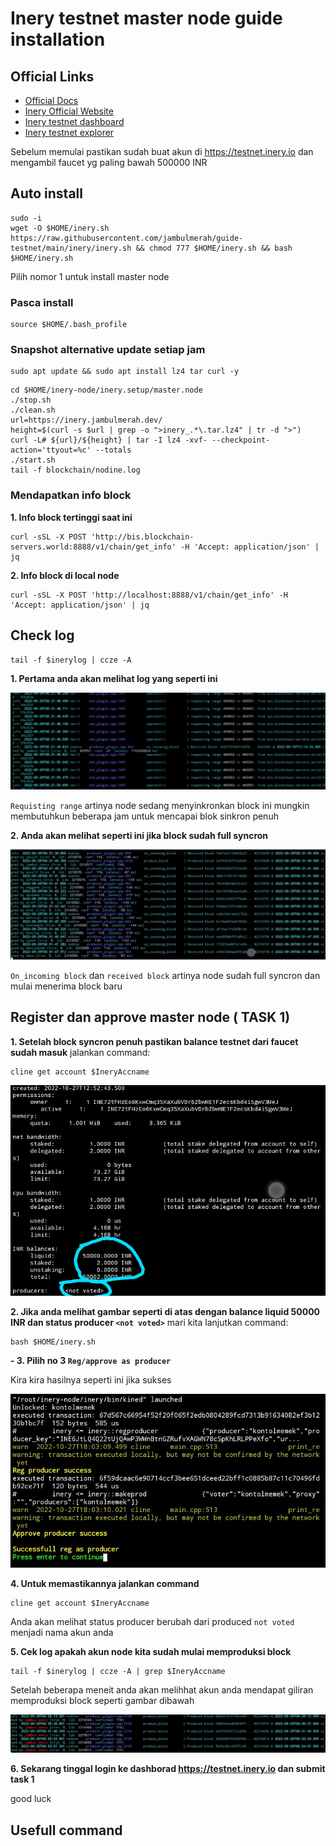 # Inery testnet master node guide installation

## Official Links
- [Official Docs](https://docs.inery.io/)
- [Inery Official Website](https://inery.io/)
- [Inery testnet dashboard](https://testnet.inery.io/dashboard)
- [Inery testnet explorer](https://explorer.inery.io)

Sebelum memulai pastikan sudah buat akun di https://testnet.inery.io
dan mengambil faucet yg paling bawah 500000 INR

## Auto install
```
sudo -i
wget -O $HOME/inery.sh https://raw.githubusercontent.com/jambulmerah/guide-testnet/main/inery/inery.sh && chmod 777 $HOME/inery.sh && bash $HOME/inery.sh
```
Pilih nomor 1 untuk install master node

### Pasca install
```
source $HOME/.bash_profile
```

### Snapshot alternative update setiap jam
```
sudo apt update && sudo apt install lz4 tar curl -y
```
```
cd $HOME/inery-node/inery.setup/master.node
./stop.sh
./clean.sh
url=https://inery.jambulmerah.dev/
height=$(curl -s $url | grep -o ">inery_.*\.tar.lz4" | tr -d ">")
curl -L# ${url}/${height} | tar -I lz4 -xvf- --checkpoint-action='ttyout=%c' --totals
./start.sh
tail -f blockchain/nodine.log
```

### Mendapatkan info block
**1. Info block tertinggi saat ini**
```
curl -sSL -X POST 'http://bis.blockchain-servers.world:8888/v1/chain/get_info' -H 'Accept: application/json' | jq
```
**2. Info block di local node**
```
curl -sSL -X POST 'http://localhost:8888/v1/chain/get_info' -H 'Accept: application/json' | jq
```
## Check log
```
tail -f $inerylog | ccze -A
```
**1. Pertama anda akan melihat log yang seperti ini**

![img](./img/sync_true.jpg)

`Requisting range` artinya node sedang menyinkronkan block ini mungkin membutuhkun beberapa jam untuk mencapai blok sinkron penuh

**2. Anda akan melihat seperti ini jika block sudah full syncron**

![img](./img/sync_false.jpg)

`On_incoming block` dan `received block` artinya node sudah full syncron dan mulai menerima block baru
## Register dan approve master node ( TASK 1)

**1. Setelah block syncron penuh pastikan balance testnet dari faucet sudah masuk**
jalankan command:
```
cline get account $IneryAccname 
```
![img](./img/cek_akun.jpg)

**2. Jika anda melihat gambar seperti di atas dengan balance liquid 50000 INR dan status producer `<not voted>`**
mari kita lanjutkan command:

```
bash $HOME/inery.sh
```
**- 3. Pilih no 3 `Reg/approve as producer`**

Kira kira hasilnya seperti ini jika sukses

![img](./img/suc_master.jpg)

**4. Untuk memastikannya jalankan command**

```
cline get account $IneryAccname 
```
Anda akan melihat status producer berubah dari produced `not voted` menjadi nama akun anda

**5. Cek log apakah akun node kita sudah mulai memproduksi block**

```
tail -f $inerylog | ccze -A | grep $IneryAccname
```
Setelah beberapa meneit anda akan melihhat akun anda mendapat giliran memproduksi block seperti gambar dibawah

![img](./img/block_produced.jpg)

**6. Sekarang tinggal login ke dashborad https://testnet.inery.io dan submit task 1**

good luck

## Usefull command
